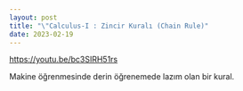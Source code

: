 ```yaml
---
layout: post
title: "\"Calculus-I : Zincir Kuralı (Chain Rule)"
date: 2023-02-19
---
```


https://youtu.be/bc3SIRH51rs

Makine öğrenmesinde derin öğrenemede lazım olan bir kural.

